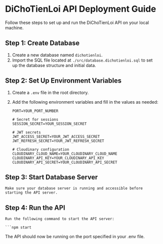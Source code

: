 # DiChoTienLoi API Deployment Guide

Follow these steps to set up and run the DiChoTienLoi API on your local machine.

## Step 1: Create Database

1. Create a new database named `dichotienloi`.
2. Import the SQL file located at `./src/database.dichotienloi.sql` to set up the database structure and initial data.

## Step 2: Set Up Environment Variables

1. Create a `.env` file in the root directory.
2. Add the following environment variables and fill in the values as needed:

   ```plaintext
   PORT=YOUR_PORT_NUMBER

   # Secret for sessions
   SESSION_SECRET=YOUR_SESSION_SECRET

   # JWT secrets
   JWT_ACCESS_SECRET=YOUR_JWT_ACCESS_SECRET
   JWT_REFRESH_SECRET=YOUR_JWT_REFRESH_SECRET

   # Cloudinary configuration
   CLOUDINARY_CLOUD_NAME=YOUR_CLOUDINARY_CLOUD_NAME
   CLOUDINARY_API_KEY=YOUR_CLOUDINARY_API_KEY
   CLOUDINARY_API_SECRET=YOUR_CLOUDINARY_API_SECRET

## Step 3: Start Database Server
    Make sure your database server is running and accessible before starting the API server.

## Step 4: Run the API
    Run the following command to start the API server:

    ```npm start
    
The API should now be running on the port specified in your .env file.